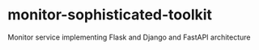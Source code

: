 # monitor-sophisticated-toolkit
Monitor service implementing Flask and Django and FastAPI architecture
